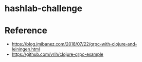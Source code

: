 # hashlab-challenge

# Reference

* https://blog.jmibanez.com/2018/07/22/grpc-with-clojure-and-leiningen.html
* https://github.com/vrih/clojure-grpc-example